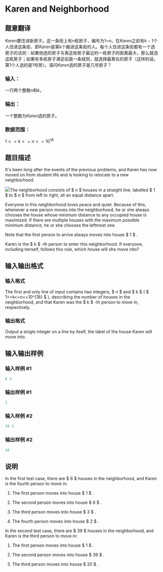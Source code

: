 # Karen and Neighborhood

## 题意翻译

$Karen$要住进新房子。这一条街上有$n$栋房子，编号为$1$~$n$。在$Karen$之前有$k-1$个人住进这条街，即$Karen$是第$k$个搬进这条街的人。每个人住进这条街都有一个选房子的法则：如果他选的房子与离这栋房子最近的一栋房子的距离最大，那么就选这栋房子；如果有多栋房子满足前面一条规则，就选择最靠左的房子（这样的话，第$1$个人选的是$1$号房）。请问$Karen$选的房子是几号房子？

### 输入：

一行两个整数$n$和$k$。

### 输出：

一个整数为$Karen$选的房子。

### 数据范围：

$1<=k<=n<=10^{18}$

## 题目描述

It's been long after the events of the previous problems, and Karen has now moved on from student life and is looking to relocate to a new neighborhood.

![](https://cdn.luogu.com.cn/upload/vjudge_pic/CF815E/8bd2a5609d0d80a04305caa2f81f70648ac35159.png)The neighborhood consists of $ n $ houses in a straight line, labelled $ 1 $ to $ n $ from left to right, all an equal distance apart.

Everyone in this neighborhood loves peace and quiet. Because of this, whenever a new person moves into the neighborhood, he or she always chooses the house whose minimum distance to any occupied house is maximized. If there are multiple houses with the maximum possible minimum distance, he or she chooses the leftmost one.

Note that the first person to arrive always moves into house $ 1 $ .

Karen is the $ k $ -th person to enter this neighborhood. If everyone, including herself, follows this rule, which house will she move into?

## 输入输出格式

### 输入格式

The first and only line of input contains two integers, $ n $ and $ k $ ( $ 1<=k<=n<=10^{18} $ ), describing the number of houses in the neighborhood, and that Karen was the $ k $ -th person to move in, respectively.

### 输出格式

Output a single integer on a line by itself, the label of the house Karen will move into.

## 输入输出样例

### 输入样例 #1

```cpp
6 4

```
### 输出样例 #1

```cpp
2

```
### 输入样例 #2

```cpp
39 3

```
### 输出样例 #2

```cpp
20

```
## 说明

In the first test case, there are $ 6 $ houses in the neighborhood, and Karen is the fourth person to move in:

1. The first person moves into house $ 1 $ .

2. The second person moves into house $ 6 $ .

3. The third person moves into house $ 3 $ .

4. The fourth person moves into house $ 2 $ .

In the second test case, there are $ 39 $ houses in the neighborhood, and Karen is the third person to move in:

1. The first person moves into house $ 1 $ .

2. The second person moves into house $ 39 $ .

3. The third person moves into house $ 20 $ .

